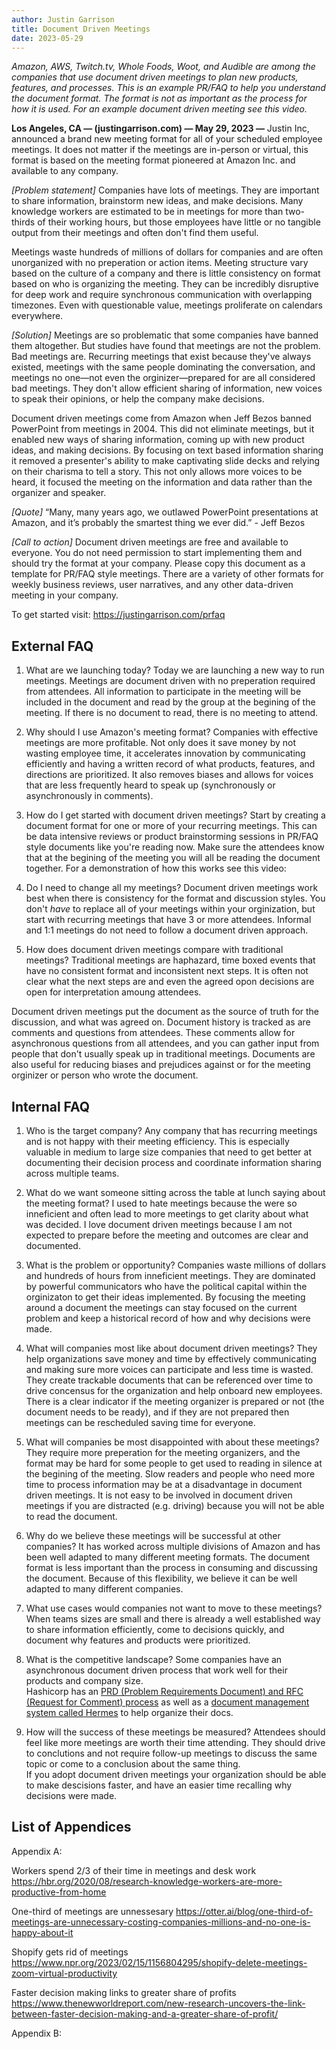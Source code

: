 ```yaml
---
author: Justin Garrison
title: Document Driven Meetings
date: 2023-05-29
---
```

_Amazon, AWS, Twitch.tv, Whole Foods, Woot, and Audible are among the companies that use document driven meetings to plan new products, features, and processes. This is an example PR/FAQ to help you understand the document format. The format is not as important as the process for how it is used. For an example document driven meeting see this video._

**Los Angeles, CA — (justingarrison.com) — May 29, 2023 —** Justin Inc, announced a brand new meeting format for all of your scheduled employee meetings. It does not matter if the meetings are in-person or virtual, this format is based on the meeting format pioneered at Amazon Inc. and available to any company.

_[Problem statement]_ Companies have lots of meetings. They are important to share information, brainstorm new ideas, and make decisions. Many knowledge workers are estimated to be in meetings for more than two-thirds of their working hours, but those employees have little or no tangible output from their meetings and often don't find them useful.

Meetings waste hundreds of millions of dollars for companies and are often unorganized with no preperation or action items. Meeting structure vary based on the culture of a company and there is little consistency on format based on who is organizing the meeting. They can be incredibly disruptive for deep work and require synchronous communication with overlapping timezones. Even with questionable value, meetings proliferate on calendars everywhere.

_[Solution]_ Meetings are so problematic that some companies have banned them altogether. But studies have found that meetings are not the problem. Bad meetings are. Recurring meetings that exist because they've always existed, meetings with the same people dominating the conversation, and meetings no one—not even the orginizer—prepared for are all considered bad meetings. They don't allow efficient sharing of information, new voices to speak their opinions, or help the company make decisions.

Document driven meetings come from Amazon when Jeff Bezos banned PowerPoint from meetings in 2004. This did not eliminate meetings, but it enabled new ways of sharing information, coming up with new product ideas, and making decisions. By focusing on text based information sharing it removed a presenter's ability to make captivating slide decks and relying on their charisma to tell a story. This not only allows more voices to be heard, it focused the meeting on the information and data rather than the organizer and speaker.

_[Quote]_ “Many, many years ago, we outlawed PowerPoint presentations at Amazon, and it’s probably the smartest thing we ever did.” - Jeff Bezos

_[Call to action]_ Document driven meetings are free and available to everyone. You do not need permission to start implementing them and should try the format at your company. Please copy this document as a template for PR/FAQ style meetings. There are a variety of other formats for weekly business reviews, user narratives, and any other data-driven meeting in your company.

To get started visit: https://justingarrison.com/prfaq

## External FAQ

1. What are we launching today?
Today we are launching a new way to run meetings. Meetings are document driven with no preperation required from attendees. All information to participate in the meeting will be included in the document and read by the group at the begining of the meeting. If there is no document to read, there is no meeting to attend.

2. Why should I use Amazon's meeting format?
Companies with effective meetings are more profitable. Not only does it save money by not wasting employee time, it accelerates innovation by communicating efficiently and having a written record of what products, features, and directions are prioritized. It also removes biases and allows for voices that are less frequently heard to speak up (synchronously or asynchronously in comments).

3. How do I get started with document driven meetings?
Start by creating a document format for one or more of your recurring meetings. This can be data intensive reviews or product brainstorming sessions in PR/FAQ style documents like you're reading now. Make sure the attendees know that at the begining of the meeting you will all be reading the document together. For a demonstration of how this works see this video: 

4. Do I need to change all my meetings?
Document driven meetings work best when there is consistency for the format and discussion styles. You don't _have_ to replace all of your meetings within your orginization, but start with recurring meetings that have 3 or more attendees. Informal and 1:1 meetings do not need to follow a document driven approach.

5. How does document driven meetings compare with traditional meetings?
Traditional meetings are haphazard, time boxed events that have no consistent format and inconsistent next steps. 
It is often not clear what the next steps are and even the agreed opon decisions are open for interpretation amoung attendees.

Document driven meetings put the document as the source of truth for the discussion, and what was agreed on.
Document history is tracked as are comments and questions from attendees. 
These comments allow for asynchronous questions from all attendees, and you can gather input from people that don't usually speak up in traditional meetings. 
Documents are also useful for reducing biases and prejudices against or for the meeting orginizer or person who wrote the document.

## Internal FAQ

1. Who is the target company?
Any company that has recurring meetings and is not happy with their meeting efficiency.
This is especially valuable in medium to large size companies that need to get better at documenting their decision process and coordinate information sharing across multiple teams.

2. What do we want someone sitting across the table at lunch saying about the meeting format?
I used to hate meetings because the were so inneficient and often lead to more meetings to get clarity about what was decided. 
I love document driven meetings because I am not expected to prepare before the meeting and outcomes are clear and documented.

3. What is the problem or opportunity?
Companies waste millions of dollars and hundreds of hours from inneficient meetings. 
They are dominated by powerful communicators who have the political capital within the orginizaton to get their ideas implemented.
By focusing the meeting around a document the meetings can stay focused on the current problem and keep a historical record of how and why decisions were made.

4. What will companies most like about document driven meetings?
They help organizations save money and time by effectively communicating and making sure more voices can participate and less time is wasted. 
They create trackable documents that can be referenced over time to drive concensus for the organization and help onboard new employees.
There is a clear indicator if the meeting organizer is prepared or not (the document needs to be ready), and if they are not prepared then meetings can be rescheduled saving time for everyone.

5. What will companies be most disappointed with about these meetings?
They require more preperation for the meeting organizers, and the format may be hard for some people to get used to reading in silence at the begining of the meeting.
Slow readers and people who need more time to process information may be at a disadvantage in document driven meetings.
It is not easy to be involved in document driven meetings if you are distracted (e.g. driving) because you will not be able to read the document.

6. Why do we believe these meetings will be successful at other companies?
It has worked across multiple divisions of Amazon and has been well adapted to many different meeting formats.
The document format is less important than the process in consuming and discussing the document.
Because of this flexibility, we believe it can be well adapted to many different companies.

7. What use cases would companies not want to move to these meetings?
When teams sizes are small and there is already a well established way to share information efficiently, come to decisions quickly, and document why features and products were prioritized.

8. What is the competitive landscape?
Some companies have an asynchronous document driven process that work well for their products and company size.  
Hashicorp has an [PRD (Problem Requirements Document) and RFC (Request for Comment) process](https://works.hashicorp.com/articles/writing-practices-and-culture) as well as a [document management system called Hermes](https://www.hashicorp.com/blog/introducing-hermes-an-open-source-document-management-system) to help organize their docs. 

9. How will the success of these meetings be measured?
Attendees should feel like more meetings are worth their time attending.
They should drive to conclutions and not require follow-up meetings to discuss the same topic or come to a conclusion about the same thing.  
If you adopt document driven meetings your organization should be able to make descisions faster, and have an easier time recalling why decisions were made.

## List of Appendices

Appendix A:

Workers spend 2/3 of their time in meetings and desk work https://hbr.org/2020/08/research-knowledge-workers-are-more-productive-from-home

One-third of meetings are unnessesary https://otter.ai/blog/one-third-of-meetings-are-unnecessary-costing-companies-millions-and-no-one-is-happy-about-it

Shopify gets rid of meetings https://www.npr.org/2023/02/15/1156804295/shopify-delete-meetings-zoom-virtual-productivity

Faster decision making links to greater share of profits https://www.thenewworldreport.com/new-research-uncovers-the-link-between-faster-decision-making-and-a-greater-share-of-profit/

Appendix B:
